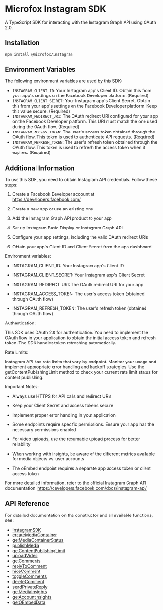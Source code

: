 # Microfox Instagram SDK

A TypeScript SDK for interacting with the Instagram Graph API using OAuth 2.0.

## Installation

```bash
npm install @microfox/instagram
```

## Environment Variables

The following environment variables are used by this SDK:

- `INSTAGRAM_CLIENT_ID`: Your Instagram app's Client ID. Obtain this from your app's settings on the Facebook Developer platform. (Required)
- `INSTAGRAM_CLIENT_SECRET`: Your Instagram app's Client Secret. Obtain this from your app's settings on the Facebook Developer platform. Keep this value secure. (Required)
- `INSTAGRAM_REDIRECT_URI`: The OAuth redirect URI configured for your app on the Facebook Developer platform. This URI must match the one used during the OAuth flow. (Required)
- `INSTAGRAM_ACCESS_TOKEN`: The user's access token obtained through the OAuth flow. This token is used to authenticate API requests. (Required)
- `INSTAGRAM_REFRESH_TOKEN`: The user's refresh token obtained through the OAuth flow. This token is used to refresh the access token when it expires. (Required)

## Additional Information

To use this SDK, you need to obtain Instagram API credentials. Follow these steps:

1. Create a Facebook Developer account at https://developers.facebook.com/

2. Create a new app or use an existing one

3. Add the Instagram Graph API product to your app

4. Set up Instagram Basic Display or Instagram Graph API

5. Configure your app settings, including the valid OAuth redirect URIs

6. Obtain your app's Client ID and Client Secret from the app dashboard

Environment variables:

- INSTAGRAM_CLIENT_ID: Your Instagram app's Client ID

- INSTAGRAM_CLIENT_SECRET: Your Instagram app's Client Secret

- INSTAGRAM_REDIRECT_URI: The OAuth redirect URI for your app

- INSTAGRAM_ACCESS_TOKEN: The user's access token (obtained through OAuth flow)

- INSTAGRAM_REFRESH_TOKEN: The user's refresh token (obtained through OAuth flow)

Authentication:

This SDK uses OAuth 2.0 for authentication. You need to implement the OAuth flow in your application to obtain the initial access token and refresh token. The SDK handles token refreshing automatically.

Rate Limits:

Instagram API has rate limits that vary by endpoint. Monitor your usage and implement appropriate error handling and backoff strategies. Use the getContentPublishingLimit method to check your current rate limit status for content publishing.

Important Notes:

- Always use HTTPS for API calls and redirect URIs

- Keep your Client Secret and access tokens secure

- Implement proper error handling in your application

- Some endpoints require specific permissions. Ensure your app has the necessary permissions enabled

- For video uploads, use the resumable upload process for better reliability

- When working with insights, be aware of the different metrics available for media objects vs. user accounts

- The oEmbed endpoint requires a separate app access token or client access token

For more detailed information, refer to the official Instagram Graph API documentation: https://developers.facebook.com/docs/instagram-api/

## API Reference

For detailed documentation on the constructor and all available functions, see:

- [InstagramSDK](./docs/InstagramSDK.md)
- [createMediaContainer](./docs/createMediaContainer.md)
- [getMediaContainerStatus](./docs/getMediaContainerStatus.md)
- [publishMedia](./docs/publishMedia.md)
- [getContentPublishingLimit](./docs/getContentPublishingLimit.md)
- [uploadVideo](./docs/uploadVideo.md)
- [getComments](./docs/getComments.md)
- [replyToComment](./docs/replyToComment.md)
- [hideComment](./docs/hideComment.md)
- [toggleComments](./docs/toggleComments.md)
- [deleteComment](./docs/deleteComment.md)
- [sendPrivateReply](./docs/sendPrivateReply.md)
- [getMediaInsights](./docs/getMediaInsights.md)
- [getAccountInsights](./docs/getAccountInsights.md)
- [getOEmbedData](./docs/getOEmbedData.md)
